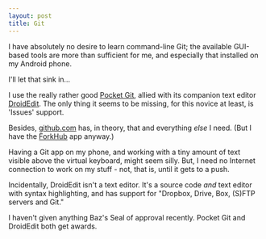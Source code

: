 ```yaml
---
layout: post
title: Git
---
```


I have absolutely no desire to learn command-line Git; the available GUI-based tools are more than sufficient for me, and especially that installed on my Android phone.

I'll let that sink in… 

I use the really rather good [Pocket Git](http://pocketgit.com/), allied with its companion text editor [DroidEdit](http://www.droidedit.com/).  The only thing it seems to be missing, for this novice at least, is 'Issues' support.

Besides, [github.com](http://www.github.com) has, in theory, that and everything *else* I need.  (But I have the [ForkHub](https://github.com/jonan/ForkHub) app anyway.)

Having a Git app on my phone, and working with a tiny amount of text visible above the virtual keyboard, might seem silly.  But, I need no Internet connection to work on my stuff - not, that is, until it gets to a push.

Incidentally, DroidEdit isn't a text editor.  It's a source code *and* text editor with syntax highlighting, and has support for "Dropbox, Drive, Box, (S)FTP servers and Git." 

I haven't given anything Baz's Seal of approval recently.  Pocket Git and DroidEdit both get awards.